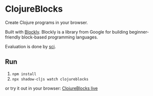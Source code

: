 # ClojureBlocks

Create Clojure programs in your browser.

Built with [Blockly](https://github.com/google/blockly). Blockly is a library from Google for building beginner-friendly block-based programming languages.

Evaluation is done by [sci](https://github.com/babashka/sci).

## Run
1. `npm install`
2. `npx shadow-cljs watch clojureblocks`

or try it out in your browser: [ClojureBlocks live](https://jhandke.codeberg.page/clojureblocks-cljs/)
